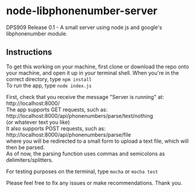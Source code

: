 # node-libphonenumber-server
DPS909 Release 0.1 - A small server using node js and google's libphonenumber module.

## Instructions

To get this working on your machine, first clone or download the repo onto your machine, and open it up in your terminal shell.
When you're in the correct directory, type 
``` npm install ```    
To run the app, type
``` node index.js ```

First, check that you receive the message "Server is running" at:    
http://localhost:8000/    
The app supports GET requests, such as:    
http://localhost:8000/api/phonenumbers/parse/text/nothing    
(or whatever text you like)    
It also supports POST requests, such as:    
http://localhost:8000/api/phonenumbers/parse/file    
where you will be redirected to a small form to upload a text file, which will then be parsed.     
As of now, the parsing function uses commas and semicolons as delimiters/splitters.    

For testing purposes on the terminal, type 
``` mocha ```
or
``` mocha test ```

Please feel free to fix any issues or make recommendations. Thank you.

